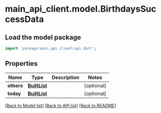 # main_api_client.model.BirthdaysSuccessData

## Load the model package
```dart
import 'package:main_api_client/api.dart';
```

## Properties
Name | Type | Description | Notes
------------ | ------------- | ------------- | -------------
**others** | [**BuiltList<UserProperties>**](UserProperties.md) |  | [optional] 
**today** | [**BuiltList<UserProperties>**](UserProperties.md) |  | [optional] 

[[Back to Model list]](../README.md#documentation-for-models) [[Back to API list]](../README.md#documentation-for-api-endpoints) [[Back to README]](../README.md)


